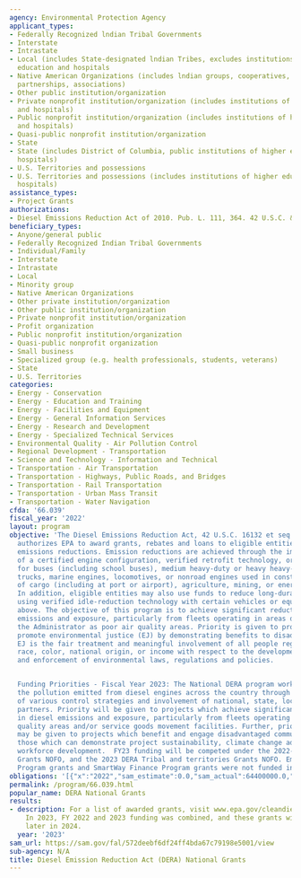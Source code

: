 ```yaml
---
agency: Environmental Protection Agency
applicant_types:
- Federally Recognized lndian Tribal Governments
- Interstate
- Intrastate
- Local (includes State-designated lndian Tribes, excludes institutions of higher
  education and hospitals
- Native American Organizations (includes lndian groups, cooperatives, corporations,
  partnerships, associations)
- Other public institution/organization
- Private nonprofit institution/organization (includes institutions of higher education
  and hospitals)
- Public nonprofit institution/organization (includes institutions of higher education
  and hospitals)
- Quasi-public nonprofit institution/organization
- State
- State (includes District of Columbia, public institutions of higher education and
  hospitals)
- U.S. Territories and possessions
- U.S. Territories and possessions (includes institutions of higher education and
  hospitals)
assistance_types:
- Project Grants
authorizations:
- Diesel Emissions Reduction Act of 2010. Pub. L. 111, 364. 42 U.S.C. &sect; 42.
beneficiary_types:
- Anyone/general public
- Federally Recognized Indian Tribal Governments
- Individual/Family
- Interstate
- Intrastate
- Local
- Minority group
- Native American Organizations
- Other private institution/organization
- Other public institution/organization
- Private nonprofit institution/organization
- Profit organization
- Public nonprofit institution/organization
- Quasi-public nonprofit organization
- Small business
- Specialized group (e.g. health professionals, students, veterans)
- State
- U.S. Territories
categories:
- Energy - Conservation
- Energy - Education and Training
- Energy - Facilities and Equipment
- Energy - General Information Services
- Energy - Research and Development
- Energy - Specialized Technical Services
- Environmental Quality - Air Pollution Control
- Regional Development - Transportation
- Science and Technology - Information and Technical
- Transportation - Air Transportation
- Transportation - Highways, Public Roads, and Bridges
- Transportation - Rail Transportation
- Transportation - Urban Mass Transit
- Transportation - Water Navigation
cfda: '66.039'
fiscal_year: '2022'
layout: program
objective: 'The Diesel Emissions Reduction Act, 42 U.S.C. 16132 et seq., as amended,
  authorizes EPA to award grants, rebates and loans to eligible entities to fund diesel
  emissions reductions. Emission reductions are achieved through the implementation
  of a certified engine configuration, verified retrofit technology, or emerging technology
  for buses (including school buses), medium heavy-duty or heavy heavy-duty diesel
  trucks, marine engines, locomotives, or nonroad engines used in construction, handling
  of cargo (including at port or airport), agriculture, mining, or energy production.
  In addition, eligible entities may also use funds to reduce long-duration idling
  using verified idle-reduction technology with certain vehicles or equipment described
  above. The objective of this program is to achieve significant reductions in diesel
  emissions and exposure, particularly from fleets operating in areas designated by
  the Administrator as poor air quality areas. Priority is given to projects which
  promote environmental justice (EJ) by demonstrating benefits to disadvantaged communities.
  EJ is the fair treatment and meaningful involvement of all people regardless of
  race, color, national origin, or income with respect to the development, implementation
  and enforcement of environmental laws, regulations and policies.


  Funding Priorities - Fiscal Year 2023: The National DERA program works to reduce
  the pollution emitted from diesel engines across the country through the implementation
  of various control strategies and involvement of national, state, local and private
  partners. Priority will be given to projects which achieve significant reductions
  in diesel emissions and exposure, particularly from fleets operating in poor air
  quality areas and/or service goods movement facilities. Further, priority for funding
  may be given to projects which benefit and engage disadvantaged communities, and
  those which can demonstrate project sustainability, climate change adaptation and
  workforce development.  FY23 funding will be competed under the 2022-2023 DERA National
  Grants NOFO, and the 2023 DERA Tribal and territories Grants NOFO. Emerging Technologies
  Program grants and SmartWay Finance Program grants were not funded in FY2023.'
obligations: '[{"x":"2022","sam_estimate":0.0,"sam_actual":64400000.0,"usa_spending_actual":17771701.0},{"x":"2023","sam_estimate":70000000.0,"sam_actual":0.0,"usa_spending_actual":158898.0},{"x":"2024","sam_estimate":105000000.0,"sam_actual":0.0,"usa_spending_actual":0.0}]'
permalink: /program/66.039.html
popular_name: DERA National Grants
results:
- description: For a list of awarded grants, visit www.epa.gov/cleandiesel/clean-diesel-national-grants.
    In 2023, FY 2022 and 2023 funding was combined, and these grants will be awarded
    later in 2024.
  year: '2023'
sam_url: https://sam.gov/fal/572deebf6df24ff4bda67c79198e5001/view
sub-agency: N/A
title: Diesel Emission Reduction Act (DERA) National Grants
---
```

